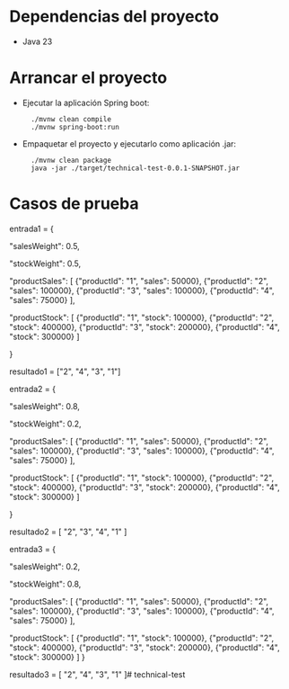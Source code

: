 # Dependencias del proyecto

* Java 23

# Arrancar el proyecto

* Ejecutar la aplicación Spring boot:

        ./mvnw clean compile
        ./mvnw spring-boot:run


* Empaquetar el proyecto y ejecutarlo como aplicación .jar:

        ./mvnw clean package
        java -jar ./target/technical-test-0.0.1-SNAPSHOT.jar

# Casos de prueba

entrada1 = 
{
    
"salesWeight": 0.5,
    
"stockWeight": 0.5,
    
"productSales": [
        {"productId": "1", "sales": 50000},
        {"productId": "2", "sales": 100000},
        {"productId": "3", "sales": 100000},
        {"productId": "4", "sales": 75000}
    ],
    
"productStock": [
        {"productId": "1", "stock": 100000},
        {"productId": "2", "stock": 400000},
        {"productId": "3", "stock": 200000},
        {"productId": "4", "stock": 300000}
    ]

}

resultado1 = ["2", "4", "3", "1"]

entrada2 = {

"salesWeight": 0.8,

"stockWeight": 0.2,

"productSales": [
{"productId": "1", "sales": 50000},
{"productId": "2", "sales": 100000},
{"productId": "3", "sales": 100000},
{"productId": "4", "sales": 75000}
],

"productStock": [
{"productId": "1", "stock": 100000},
{"productId": "2", "stock": 400000},
{"productId": "3", "stock": 200000},
{"productId": "4", "stock": 300000}
]

}

resultado2 = [
"2",
"3",
"4",
"1"
]

entrada3 = {
    
"salesWeight": 0.2,
    
"stockWeight": 0.8,
    
"productSales": [
{"productId": "1", "sales": 50000},
{"productId": "2", "sales": 100000},
{"productId": "3", "sales": 100000},
{"productId": "4", "sales": 75000}
],

"productStock": [
{"productId": "1", "stock": 100000},
{"productId": "2", "stock": 400000},
{"productId": "3", "stock": 200000},
{"productId": "4", "stock": 300000}
]
}

resultado3 = [
"2",
"4",
"3",
"1"
]# technical-test
